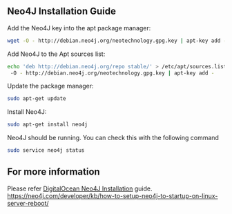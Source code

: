 ## Neo4J Installation Guide

Add the Neo4J key into the apt package manager:
```bash
wget -O - http://debian.neo4j.org/neotechnology.gpg.key | apt-key add -
```

Add Neo4J to the Apt sources list:

```bash
echo 'deb http://debian.neo4j.org/repo stable/' > /etc/apt/sources.list.d/neo4j.list
 -O - http://debian.neo4j.org/neotechnology.gpg.key | apt-key add -
```

Update the package manager:

```bash
sudo apt-get update
```

Install Neo4J:

```bash
sudo apt-get install neo4j
```

Neo4J should be running. You can check this with the following command


```bash
sudo service neo4j status
```

## For more information 
Please refer [DigitalOcean Neo4J Installation](https://www.digitalocean.com/community/tutorials/how-to-install-neo4j-on-an-ubuntu-vps) guide.
https://neo4j.com/developer/kb/how-to-setup-neo4j-to-startup-on-linux-server-reboot/